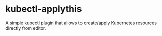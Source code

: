 # kubectl-applythis
A simple kubectl plugin that allows to create/apply Kubernetes resources directly from editor.
